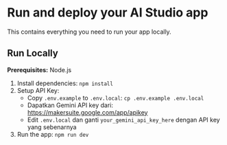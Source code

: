 # Run and deploy your AI Studio app

This contains everything you need to run your app locally.

## Run Locally

**Prerequisites:**  Node.js

1. Install dependencies:
   `npm install`
2. Setup API Key:
   - Copy `.env.example` to `.env.local`: `cp .env.example .env.local`
   - Dapatkan Gemini API key dari: https://makersuite.google.com/app/apikey
   - Edit `.env.local` dan ganti `your_gemini_api_key_here` dengan API key yang sebenarnya
3. Run the app:
   `npm run dev`
